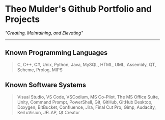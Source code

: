 Theo Mulder's Github Portfolio and Projects
===========================================

*"Creating, Maintaining, and Elevating"*

---

## Known Programming Languages

> C, C++, C#, Unix, Python, Java, MySQL, HTML, UML, Assembly, QT, Scheme, Prolog, MIPS

## Known Software Systems

> Visual Studio, VS Code, VSCodium, MS Co-Pilot, The MS Office Suite, Unity, Command Prompt, PowerShell, Git, GitHub, GitHub Desktop, Doxygen, BitBucket, Confluence, Jira, Final Cut Pro, Gimp, Audacity, Keil uVision, JFLAP, Qt Creator
